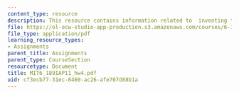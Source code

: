 ```yaml
---
content_type: resource
description: This resource contains information related to  inventing the wheel.
file: https://ol-ocw-studio-app-production.s3.amazonaws.com/courses/6-189-a-gentle-introduction-to-programming-using-python-january-iap-2011/cf3ecb7731ec8460ac26afe707d88b1a_MIT6_189IAP11_hw4.pdf
file_type: application/pdf
learning_resource_types:
- Assignments
parent_title: Assignments
parent_type: CourseSection
resourcetype: Document
title: MIT6_189IAP11_hw4.pdf
uid: cf3ecb77-31ec-8460-ac26-afe707d88b1a
---
```

